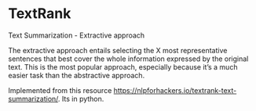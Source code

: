 # TextRank
Text Summarization - Extractive approach

The extractive approach entails selecting the X most representative sentences that best cover the whole information expressed by the original text. This is the most popular approach, especially because it’s a much easier task than the abstractive approach.

Implemented from this resource https://nlpforhackers.io/textrank-text-summarization/. Its in python.
